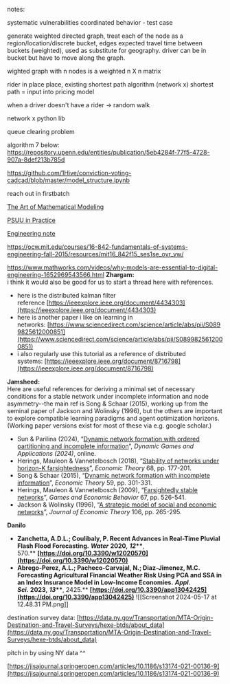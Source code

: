 notes:

systematic vulnerabilities
coordinated behavior - test case

generate weighted directed graph, treat each of the node as a region/location/discrete bucket, edges expected travel time between buckets (weighted), used as substitute for geography. driver can be in bucket but have to move along the graph.

wighted graph with n nodes is a weighted n X n matrix

rider in place place, existing shortest path algorithm (network x) shortest path = input into pricing model

when a driver doesn't have a rider -> random walk

network x python lib

queue clearing problem

algorithm 7 below:
https://repository.upenn.edu/entities/publication/5eb4284f-77f5-4728-907a-8def213b785d

https://github.com/1Hive/conviction-voting-cadcad/blob/master/model_structure.ipynb

reach out in firstbatch

[The Art of Mathematical Modeling](https://hackmd.io/@blockscience/rketbTyGA)

[PSUU in Practice](https://hackmd.io/@blockscience/Hy3p_ueJC)

[Engineering note](https://hackmd.io/@blockscience/SkRVn5EAT)

https://ocw.mit.edu/courses/16-842-fundamentals-of-systems-engineering-fall-2015/resources/mit16_842f15_ses1se_ovr_vw/

https://www.mathworks.com/videos/why-models-are-essential-to-digital-engineering-1652969543566.html
**Zhargam:**  
i think it would also be good for us to start a thread here with references.

- here is the distributed kalman filter reference [https://ieeexplore.ieee.org/document/4434303](https://ieeexplore.ieee.org/document/4434303)
- here is another paper i like on learning in networks: [https://www.sciencedirect.com/science/article/abs/pii/S0899825612000851](https://www.sciencedirect.com/science/article/abs/pii/S0899825612000851)
- i also regularly use this tutorial as a reference of distributed systems: [https://ieeexplore.ieee.org/document/8716798](https://ieeexplore.ieee.org/document/8716798)

**Jamsheed:**  
Here are useful references for deriving a minimal set of necessary conditions for a stable network under incomplete information and node asymmetry--the main ref is Song & Schaar (2015), working up from the seminal paper of Jackson and Wolinsky (1996), but the others are important to explore compatible learning paradigms and agent optimization horizons. (Working paper versions exist for most of these via e.g. google scholar.)

- Sun & Parilina (2024), “[Dynamic network formation with ordered partitioning and incomplete information](https://doi.org/10.1007/s13235-024-00552-z)”, *Dynamic Games and Applications (2024)*, online.
- Herings, Mauleon & Vannetelbosch (2018), “[Stability of networks under horizon-K farsightedness](https://doi.org/10.1007/s00199-018-1119-7)”, *Economic Theory* 68, pp. 177-201.
- Song & Schaar (2015), “[Dynamic network formation with incomplete information](https://doi.org/10.1007/s00199-015-0858-y)”, *Economic Theory* 59, pp. 301-331.
- Herings, Mauleon & Vannetelbosch (2009), “[Farsightedly stable networks](https://doi.org/10.1016/j.geb.2008.12.009)”, *Games and Economic Behavior* 67, pp. 526-541.
- Jackson & Wolinsky (1996), “[A strategic model of social and economic networks](https://doi.org/10.1006%2Fjeth.1996.0108)”, *Journal of Economic Theory* 106, pp. 265-295.

**Danilo**

- **Zanchetta, A.D.L.; Coulibaly, P. Recent Advances in Real-Time Pluvial Flash Flood Forecasting.** **_Water_** **2020,** **_12_\*\***, 570.\*\* **[https://doi.org/10.3390/w12020570](https://doi.org/10.3390/w12020570)**
- **Abrego-Perez, A.L.; Pacheco-Carvajal, N.; Diaz-Jimenez, M.C. Forecasting Agricultural Financial Weather Risk Using PCA and SSA in an Index Insurance Model in Low-Income Economies.** **_Appl. Sci._** **2023,** **_13_\*\***, 2425.\*\* **[https://doi.org/10.3390/app13042425](https://doi.org/10.3390/app13042425)**
  ![[Screenshot 2024-05-17 at 12.48.31 PM.png]]

destination survey data:
[https://data.ny.gov/Transportation/MTA-Origin-Destination-and-Travel-Surveys/hexe-btds/about_data](https://data.ny.gov/Transportation/MTA-Origin-Destination-and-Travel-Surveys/hexe-btds/about_data)

pitch in by using NY data ^^

[https://jisajournal.springeropen.com/articles/10.1186/s13174-021-00136-9](https://jisajournal.springeropen.com/articles/10.1186/s13174-021-00136-9)
